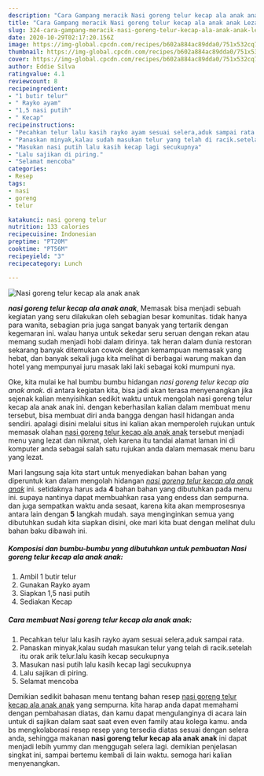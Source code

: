 ```yaml
---
description: "Cara Gampang meracik Nasi goreng telur kecap ala anak anak Lezat"
title: "Cara Gampang meracik Nasi goreng telur kecap ala anak anak Lezat"
slug: 324-cara-gampang-meracik-nasi-goreng-telur-kecap-ala-anak-anak-lezat
date: 2020-10-29T02:17:20.156Z
image: https://img-global.cpcdn.com/recipes/b602a884ac89dda0/751x532cq70/nasi-goreng-telur-kecap-ala-anak-anak-foto-resep-utama.jpg
thumbnail: https://img-global.cpcdn.com/recipes/b602a884ac89dda0/751x532cq70/nasi-goreng-telur-kecap-ala-anak-anak-foto-resep-utama.jpg
cover: https://img-global.cpcdn.com/recipes/b602a884ac89dda0/751x532cq70/nasi-goreng-telur-kecap-ala-anak-anak-foto-resep-utama.jpg
author: Eddie Silva
ratingvalue: 4.1
reviewcount: 8
recipeingredient:
- "1 butir telur"
- " Rayko ayam"
- "1,5 nasi putih"
- " Kecap"
recipeinstructions:
- "Pecahkan telur lalu kasih rayko ayam sesuai selera,aduk sampai rata."
- "Panaskan minyak,kalau sudah masukan telur yang telah di racik.setelah itu orak arik telur.lalu kasih kecap secukupnya"
- "Masukan nasi putih lalu kasih kecap lagi secukupnya"
- "Lalu sajikan di piring."
- "Selamat mencoba"
categories:
- Resep
tags:
- nasi
- goreng
- telur

katakunci: nasi goreng telur 
nutrition: 133 calories
recipecuisine: Indonesian
preptime: "PT20M"
cooktime: "PT56M"
recipeyield: "3"
recipecategory: Lunch

---
```



![Nasi goreng telur kecap ala anak anak](https://img-global.cpcdn.com/recipes/b602a884ac89dda0/751x532cq70/nasi-goreng-telur-kecap-ala-anak-anak-foto-resep-utama.jpg)

<b><i>nasi goreng telur kecap ala anak anak</i></b>, Memasak bisa menjadi sebuah kegiatan yang seru dilakukan oleh sebagian besar komunitas. tidak hanya para wanita, sebagian pria juga sangat banyak yang tertarik dengan kegemaran ini. walau hanya untuk sekedar seru seruan dengan rekan atau memang sudah menjadi hobi dalam dirinya. tak heran dalam dunia restoran sekarang banyak ditemukan cowok dengan kemampuan memasak yang hebat, dan banyak sekali juga kita melihat di berbagai warung makan dan hotel yang mempunyai juru masak laki laki sebagai koki mumpuni nya.

Oke, kita mulai ke hal bumbu bumbu hidangan <i>nasi goreng telur kecap ala anak anak</i>. di antara kegiatan kita, bisa jadi akan terasa menyenangkan jika sejenak kalian menyisihkan sedikit waktu untuk mengolah nasi goreng telur kecap ala anak anak ini. dengan keberhasilan kalian dalam membuat menu tersebut, bisa membuat diri anda bangga dengan hasil hidangan anda sendiri. apalagi disini melalui situs ini kalian akan memperoleh rujukan untuk memasak olahan <u>nasi goreng telur kecap ala anak anak</u> tersebut menjadi menu yang lezat dan nikmat, oleh karena itu tandai alamat laman ini di komputer anda sebagai salah satu rujukan anda dalam memasak menu baru yang lezat.




Mari langsung saja kita start untuk menyediakan bahan bahan yang diperuntuk kan dalam mengolah hidangan <u><i>nasi goreng telur kecap ala anak anak</i></u> ini. setidaknya harus ada <b>4</b> bahan bahan yang dibutuhkan pada menu ini. supaya nantinya dapat membuahkan rasa yang endess dan sempurna. dan juga sempatkan waktu anda sesaat, karena kita akan memprosesnya antara lain dengan <b>5</b> langkah mudah. saya menginginkan semua yang dibutuhkan sudah kita siapkan disini, oke mari kita buat dengan melihat dulu bahan baku dibawah ini.

<!--inarticleads1-->

##### Komposisi dan bumbu-bumbu yang dibutuhkan untuk pembuatan Nasi goreng telur kecap ala anak anak:

1. Ambil 1 butir telur
1. Gunakan  Rayko ayam
1. Siapkan 1,5 nasi putih
1. Sediakan  Kecap




<!--inarticleads2-->

##### Cara membuat Nasi goreng telur kecap ala anak anak:

1. Pecahkan telur lalu kasih rayko ayam sesuai selera,aduk sampai rata.
1. Panaskan minyak,kalau sudah masukan telur yang telah di racik.setelah itu orak arik telur.lalu kasih kecap secukupnya
1. Masukan nasi putih lalu kasih kecap lagi secukupnya
1. Lalu sajikan di piring.
1. Selamat mencoba




Demikian sedikit bahasan menu tentang bahan resep <u>nasi goreng telur kecap ala anak anak</u> yang sempurna. kita harap anda dapat memahami dengan pembahasan diatas, dan kamu dapat mengulanginya di acara lain untuk di sajikan dalam saat saat even even family atau kolega kamu. anda bs mengkolaborasi resep resep yang tersedia diatas sesuai dengan selera anda, sehingga makanan <b>nasi goreng telur kecap ala anak anak</b> ini dapat menjadi lebih yummy dan menggugah selera lagi. demikian penjelasan singkat ini, sampai bertemu kembali di lain waktu. semoga hari kalian menyenangkan.
